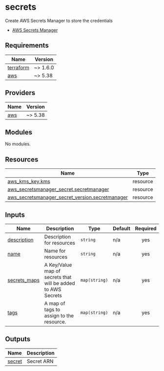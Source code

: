 # secrets

<!-- BEGINNING OF PRE-COMMIT-TERRAFORM DOCS HOOK -->
Create AWS Secrets Manager to store the credentials
- [AWS Secrets Manager](https://registry.terraform.io/providers/hashicorp/aws/latest/docs/resources/secretsmanager_secret)

## Requirements

| Name | Version |
|------|---------|
| <a name="requirement_terraform"></a> [terraform](#requirement\_terraform) | ~> 1.6.0 |
| <a name="requirement_aws"></a> [aws](#requirement\_aws) | ~> 5.38 |

## Providers

| Name | Version |
|------|---------|
| <a name="provider_aws"></a> [aws](#provider\_aws) | ~> 5.38 |

## Modules

No modules.

## Resources

| Name | Type |
|------|------|
| [aws_kms_key.kms](https://registry.terraform.io/providers/hashicorp/aws/latest/docs/resources/kms_key) | resource |
| [aws_secretsmanager_secret.secretmanager](https://registry.terraform.io/providers/hashicorp/aws/latest/docs/resources/secretsmanager_secret) | resource |
| [aws_secretsmanager_secret_version.secretmanager](https://registry.terraform.io/providers/hashicorp/aws/latest/docs/resources/secretsmanager_secret_version) | resource |

## Inputs

| Name | Description | Type | Default | Required |
|------|-------------|------|---------|:--------:|
| <a name="input_description"></a> [description](#input\_description) | Description for resources | `string` | n/a | yes |
| <a name="input_name"></a> [name](#input\_name) | Name for resources | `string` | n/a | yes |
| <a name="input_secrets_maps"></a> [secrets\_maps](#input\_secrets\_maps) | A Key/Value map of secrets that will be added to AWS Secrets | `map(string)` | n/a | yes |
| <a name="input_tags"></a> [tags](#input\_tags) | A map of tags to assign to the resource. | `map(string)` | n/a | yes |

## Outputs

| Name | Description |
|------|-------------|
| <a name="output_secret"></a> [secret](#output\_secret) | Secret ARN |
<!-- END OF PRE-COMMIT-TERRAFORM DOCS HOOK -->
